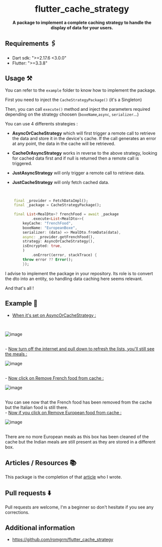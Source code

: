 <div align="center">

# flutter_cache_strategy 

<strong>A package to implement a complete caching strategy to handle the display of data for your users.</strong>

</div>

## Requirements 🖇️

- Dart sdk: ">=2.17.6 <3.0.0"
- Flutter: ">=3.3.8"

## Usage ⚒️

You can refer to the `example` folder to know how to implement the 
package. 

First you need to inject the `CacheStrategyPackage()` (it's a Singleton)

Then, you can call `execute()` method and inject the parameters required depending on the strategy choosen (`boxeName`,`async`, `serializer`...)

You can use 4 differents strategies : 

- **AsyncOrCacheStrategy** which will first trigger a remote call to retrieve the data and store it in the device's cache. If the call generates an error at any point, the data in the cache will be retrieved.
- **CacheOrAsyncStrategy** works in reverse to the above strategy, looking for cached data first and if null is returned then a remote call is triggered. 

- **JustAsyncStrategy** will only trigger a remote call to retrieve data.

- **JustCacheStrategy** will only fetch cached data.

<br>

```dart
    final _provider = FetchDataImpl();
    final _package = CacheStrategyPackage();
    
    final List<MealDto>? frenchFood = await _package
            .execute<List<MealDto>>(
        keyCache: "frenchFood",
        boxeName: "EuropeanBoxe",
        serializer: (data) => MealDto.fromData(data),
        async: _provider.getFrenchFood(),
        strategy: AsyncOrCacheStrategy(),
        isEncrypted: true,
        )
            .onError((error, stackTrace) {
        throw error ?? Error();
        });
```

I advise to implement the package in your repository. Its role is to convert the dto into an entity, so handling data caching here seems relevant.

And that's all ! 

## Example 📱

- <ins>When it's set on AsyncOrCacheStrategy :</ins> 
<br>

![image](/example/assets/images/asyncOrCache_full.png)

<br>
- <ins>Now turn off the internet and pull down to refresh the lists, you'll still see the meals :</ins>
<br>

![image](/example/assets/images/asyncOrCache_full.png)

<br>
- <ins>Now click on Remove French food from cache :</ins> 
<br>

![image](/example/assets/images/asyncOrCache_without_french_food.png)

<br>
You can see now that the French food has been removed from the cache but the Italian food is still there.
<br>
- <ins>Now if you click on Remove European food from cache :</ins>
<br>

![image](/example/assets/images/asyncOrCache_without_european_food.png)

<br>
There are no more European meals as this box has been cleaned of the cache but the Indian meals are still present as they are stored in a different box. 

## Articles / Resources 📚

This package is the completion of that [article](https://medium.com/@romaingreaume/implementing-a-cache-strategy-in-your-flutter-app-5db3e316e7c9) who I wrote. 
## Pull requests ⬇️
Pull requests are welcome, I'm a beginner so don't hesitate if you see any corrections.




## Additional information 

- https://github.com/romgrm/flutter_cache_strategy
